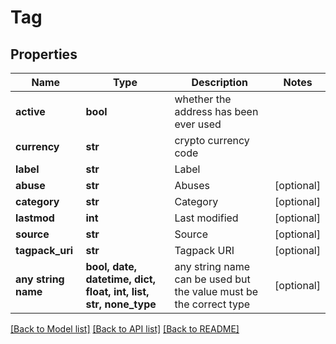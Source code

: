 # Tag


## Properties
Name | Type | Description | Notes
------------ | ------------- | ------------- | -------------
**active** | **bool** | whether the address has been ever used | 
**currency** | **str** | crypto currency code | 
**label** | **str** | Label | 
**abuse** | **str** | Abuses | [optional] 
**category** | **str** | Category | [optional] 
**lastmod** | **int** | Last modified | [optional] 
**source** | **str** | Source | [optional] 
**tagpack_uri** | **str** | Tagpack URI | [optional] 
**any string name** | **bool, date, datetime, dict, float, int, list, str, none_type** | any string name can be used but the value must be the correct type | [optional]

[[Back to Model list]](../README.md#documentation-for-models) [[Back to API list]](../README.md#documentation-for-api-endpoints) [[Back to README]](../README.md)


